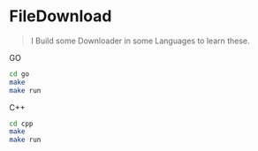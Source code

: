 # FileDownload
> I Build some Downloader in some Languages to learn these.

GO
```bash
cd go
make
make run
```
C++
```bash
cd cpp
make
make run
```
